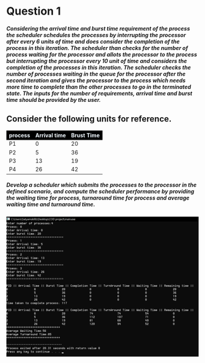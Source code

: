 <h1>Question 1</h1>
<h5>
Considering the arrival time and burst time requirement of the process the scheduler
schedules the processes by interrupting the processor after every 6 units of time and does
consider the completion of the process in this iteration. The scheduler than checks for the number
of process waiting for the processor and allots the processor to the process but interrupting the
processor every 10 unit of time and considers the completion of the processes in this iteration.
The scheduler checks the number of processes waiting in the queue for the processor after the
second iteration and gives the processor to the process which needs more time to complete than
the other processes to go in the terminated state.
The inputs for the number of requirements, arrival time and burst time should be provided by the
user.
</h5>
<h2>
Consider the following units for reference.</h2>
<table>
<tr style="background-color: black; color: aliceblue">
<th>process</th>
<th> Arrival time</th>
<th>Brust Time</th>
</tr>
<tr>
<td>P1</td>
<td>0</td>
<td>20</td>
</tr>
<tr>
<td>P2</td>
<td>5</td>
<td>36</td>
</tr>
<tr>
<td>P3</td>
<td>13</td>
<td>19</td>
</tr>
<tr>
<td>P4</td>
<td>26</td>
<td>42</td>
</tr>
</table>
<h5>
Develop a scheduler which submits the processes to the processor in the defined scenario, and
compute the scheduler performance by providing the waiting time for process, turnaround time
for process and average waiting time and turnaround time.
</h5>

<img src="Woking-program.png">
